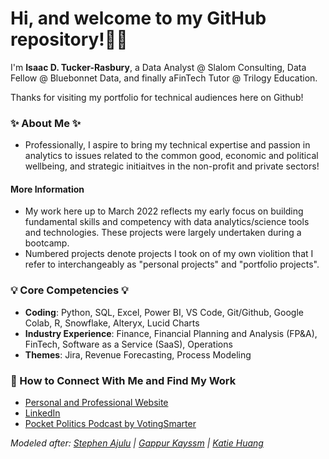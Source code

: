 # Hi, and welcome to my GitHub repository!👋🏾

I'm **Isaac D. Tucker-Rasbury**, a Data Analyst @ Slalom Consulting, Data Fellow @ Bluebonnet Data, and finally aFinTech Tutor @ Trilogy Education.

Thanks for visiting my portfolio for technical audiences here on Github!

### ✨ About Me ✨

- Professionally, I aspire to bring my technical expertise and passion in analytics to issues related to the common good, economic and political wellbeing, and strategic initiaitves in the non-profit and private sectors!

#### More Information
- My work here up to March 2022 reflects my early focus on building fundamental skills and competency with data analytics/science tools and technologies. These projects were largely undertaken during a bootcamp.
- Numbered projects denote projects I took on of my own violition that I refer to interchangeably as "personal projects" and "portfolio projects".

### 💡 Core Competencies 💡
- **Coding**: Python, SQL, Excel, Power BI, VS Code, Git/Github, Google Colab, R, Snowflake, Alteryx, Lucid Charts
- **Industry Experience**: Finance, Financial Planning and Analysis (FP&A), FinTech, Software as a Service (SaaS), Operations
- **Themes**: Jira, Revenue Forecasting, Process Modeling

### 📕 How to Connect With Me and Find My Work
- [Personal and Professional Website](www.irasbury.squarespace.com)
- [LinkedIn](https://www.linkedin.com/in/tuckerrasbury/)
- [Pocket Politics Podcast by VotingSmarter](https://open.spotify.com/show/5nVS8055RpPGlE4LpqTsbZ)


_Modeled after: [Stephen Ajulu](https://github.com/stephenajulu/stephenajulu.git) | [Gappur Kayssm](https://javascript.plainenglish.io/how-to-create-an-awesome-github-profile-readme-a474d5b45645) | [Katie Huang](https://github.com/katiehuangx)_
